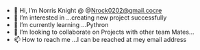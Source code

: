 - 👋 Hi, I’m Norris Knight @ @Nrock0202@gmail.cocre
- 👀 I’m interested in ...creating new project successfully
- 🌱 I’m currently learning ...Pythron
- 💞️ I’m looking to collaborate on Projects with other team Mates...
- 📫 How to reach me ...I can be reached at mey email address

<!---
Nrock0202/Nrock0202 is a ✨ special ✨ repository because its `README.md` (this file) appears on your GitHub profile.
You can click the Preview link to take a look at your changes.
--->
